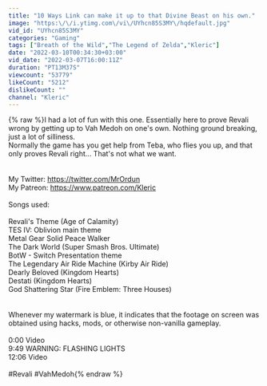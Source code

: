 ```yaml
---
title: "10 Ways Link can make it up to that Divine Beast on his own."
image: "https:\/\/i.ytimg.com\/vi\/UYhcn85S3MY\/hqdefault.jpg"
vid_id: "UYhcn85S3MY"
categories: "Gaming"
tags: ["Breath of the Wild","The Legend of Zelda","Kleric"]
date: "2022-03-10T00:34:30+03:00"
vid_date: "2022-03-07T16:00:11Z"
duration: "PT13M37S"
viewcount: "53779"
likeCount: "5212"
dislikeCount: ""
channel: "Kleric"
---
```

{% raw %}I had a lot of fun with this one. Essentially here to prove Revali wrong by getting up to Vah Medoh on one's own. Nothing ground breaking, just a lot of silliness.<br />Normally the game has you get help from Teba, who flies you up, and that only proves Revali right... That's not what we want.<br /><br /><br />My Twitter: <a rel="nofollow" target="blank" href="https://twitter.com/MrOrdun">https://twitter.com/MrOrdun</a><br />My Patreon: <a rel="nofollow" target="blank" href="https://www.patreon.com/Kleric">https://www.patreon.com/Kleric</a><br /><br />Songs used:<br /><br />Revali's Theme (Age of Calamity)<br />TES IV: Oblivion main theme<br />Metal Gear Solid Peace Walker<br />The Dark World (Super Smash Bros. Ultimate)<br />BotW - Switch Presentation theme<br />The Legendary Air Ride Machine (Kirby Air Ride)<br />Dearly Beloved (Kingdom Hearts)<br />Destati (Kingdom Hearts)<br />God Shattering Star (Fire Emblem: Three Houses)<br /><br /><br />Whenever my watermark is blue, it indicates that the footage on screen was obtained using hacks, mods, or otherwise non-vanilla gameplay.<br /><br />0:00 Video<br />9:49 WARNING: FLASHING LIGHTS<br />12:06 Video<br /><br />#Revali #VahMedoh{% endraw %}
